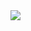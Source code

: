 <img src="https://capsule-render.vercel.app/api?type=wave&color=auto&height=300&section=header&text=아가&fontSize=90" />
